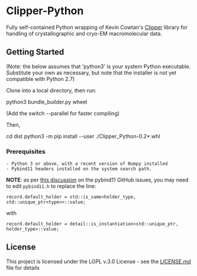 # Clipper-Python

Fully self-contained Python wrapping of Kevin Cowtan's [Clipper](http://www.ysbl.york.ac.uk/~cowtan/clipper/doc/) library for handling of crystallographic and cryo-EM macromolecular data. 

## Getting Started

(Note: the below assumes that 'python3' is your system Python executable. Substitute your own as necessary, but note that the installer is not yet compatible with Python 2.7)

Clone into a local directory, then run:

python3 bundle_builder.py wheel 

(Add the switch --parallel for faster compiling)

Then,

cd dist
python3 -m pip install --user ./Clipper_Python-0.2*.whl


### Prerequisites

```
- Python 3 or above, with a recent version of Numpy installed
- Pybind11 headers installed on the system search path.
```
**NOTE**: as per [this discussion](https://github.com/pybind/pybind11/issues/1317) on the pybind11 GitHub issues, you may need to edit `pybind11.h` to replace the line:

```
record.default_holder = std::is_same<holder_type, std::unique_ptr<type>>::value;
```

with 

```
record.default_holder = detail::is_instantiation<std::unique_ptr, holder_type>::value;
```



## License

This project is licensed under the LGPL v.3.0 License - see the [LICENSE.md](LICENSE.md) file for details


